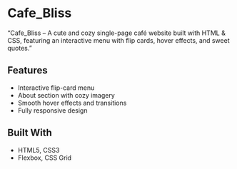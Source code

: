 # Cafe_Bliss
“Cafe_Bliss – A cute and cozy single-page café website built with HTML &amp; CSS, featuring an interactive menu with flip cards, hover effects, and sweet quotes.”

## Features
- Interactive flip-card menu
- About section with cozy imagery
- Smooth hover effects and transitions
- Fully responsive design

## Built With
- HTML5, CSS3
- Flexbox, CSS Grid


